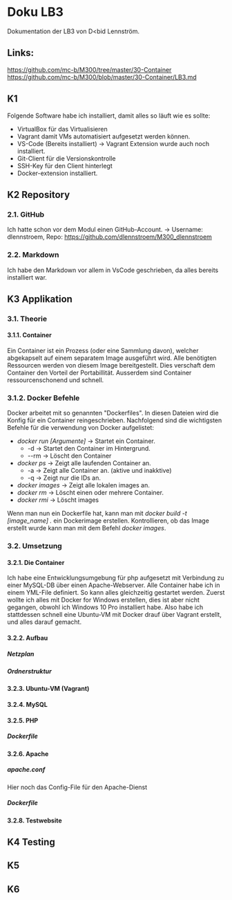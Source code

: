 # Doku LB3
Dokumentation der LB3 von D<bid Lennström.

## Links:
https://github.com/mc-b/M300/tree/master/30-Container
https://github.com/mc-b/M300/blob/master/30-Container/LB3.md

## K1
Folgende Software habe ich installiert, damit alles so läuft wie es sollte:
 - VirtualBox für das Virtualisieren
 - Vagrant damit VMs automatisiert aufgesetzt werden können.
 - VS-Code (Bereits installiert) -> Vagrant Extension wurde auch noch   
   installiert.
 - Git-Client für die Versionskontrolle
 - SSH-Key für den Client hinterlegt
 - Docker-extension installiert.

## K2 Repository
### 2.1. GitHub
Ich hatte schon vor dem Modul einen GitHub-Account. -> Username: dlennstroem, Repo: https://github.com/dlennstroem/M300_dlennstroem

### 2.2. Markdown
Ich habe den Markdown vor allem in VsCode geschrieben, da alles bereits installiert war.

## K3 Applikation
### 3.1. Theorie
#### 3.1.1.  Container
Ein Container ist ein Prozess (oder eine Sammlung davon), welcher abgekapselt auf einem separatem Image ausgeführt wird. Alle benötigten Ressourcen werden von diesem Image bereitgestellt. Dies verschaft dem Container den Vorteil der Portabillität. Ausserdem sind Container ressourcenschonend und schnell.

### 3.1.2. Docker Befehle
Docker arbeitet mit so genannten "Dockerfiles". In diesen Dateien wird die Konfig für ein Container reingeschrieben.
Nachfolgend sind die wichtigsten Befehle für die verwendung von Docker aufgelistet:
  - *docker run [Argumente]* -> Startet ein Container.
    * -d -> Startet den Container im Hintergrund.
    * --rm -> Löscht den Container
  - *docker ps* -> Zeigt alle laufenden Container an.
    * -a -> Zeigt alle Container an. (aktive und inakktive)
    * -q -> Zeigt nur die IDs an.
- *docker images* -> Zeigt alle lokalen images an.
- *docker rm* -> Löscht einen oder mehrere Container.
- *docker rmi* -> Löscht images

Wenn man nun ein Dockerfile hat, kann man mit *docker build -t [image_name] .* ein Dockerimage erstellen. Kontrollieren, ob das Image erstellt wurde kann man mit dem Befehl *docker images*.

### 3.2. Umsetzung
#### 3.2.1. Die Container
Ich habe eine Entwicklungsumgebung für php aufgesetzt mit Verbindung zu einer MySQL-DB über einen Apache-Webserver. Alle Container habe ich in einem YML-File definiert. So kann alles gleichzeitig gestartet werden. Zuerst wollte ich alles mit Docker for Windows erstellen, dies ist aber nicht gegangen, obwohl ich Windows 10 Pro installiert habe. Also habe ich stattdessen schnell eine Ubuntu-VM mit Docker drauf über Vagrant erstellt, und alles darauf gemacht. 

#### 3.2.2. Aufbau

##### Netzplan

##### Ordnerstruktur

#### 3.2.3. Ubuntu-VM (Vagrant)


#### 3.2.4. MySQL

#### 3.2.5. PHP

##### Dockerfile


#### 3.2.6. Apache

##### apache.conf
Hier noch das Config-File für den Apache-Dienst

##### Dockerfile


#### 3.2.8. Testwebsite




## K4 Testing

## K5

## K6
